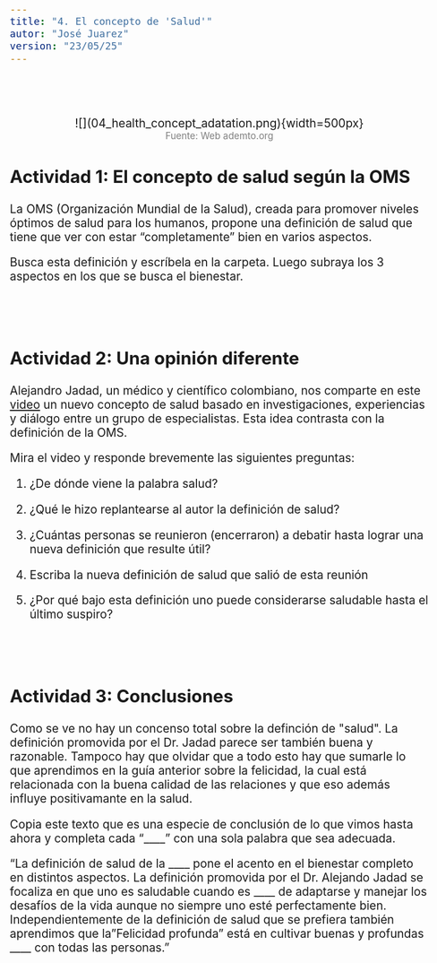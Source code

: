 ```yaml
---
title: "4. El concepto de 'Salud'"
autor: "José Juarez"
version: "23/05/25"
---
```


<span hidden>Local path of the file: "H:/cfr/sad4/"</span>
<span hidden>Local path of images: "H:/cfr/sad4/_i/"</span>


<br><br>


<span hidden>Image</span>
   <center>![](04_health_concept_adatation.png){width=500px}</center>
   <center><span class="grey3 size80">Fuente: Web ademto.org</span></center>

## Actividad 1: El concepto de salud según la OMS

La OMS (Organización Mundial de la Salud), creada para promover niveles óptimos de salud para los humanos, propone una definición de salud que tiene que ver con estar “completamente” bien en varios aspectos.

Busca esta definición y escríbela en la carpeta. Luego subraya los 3 aspectos en los que se busca el bienestar.


<br><br>


## Actividad 2: Una opinión diferente

Alejandro Jadad, un médico y científico colombiano, nos comparte en este [video](https://www.youtube.com/watch?v=vce9cH-LnZo) un nuevo concepto de salud basado en investigaciones, experiencias y diálogo entre un grupo de especialistas. Esta idea contrasta con la definición de la OMS.

Mira el video y responde brevemente las siguientes preguntas:

1. ¿De dónde viene la palabra salud?

2. ¿Qué le hizo replantearse al autor la definición de salud?

3. ¿Cuántas personas se reunieron (encerraron) a debatir hasta lograr una nueva definición que resulte útil?

4. Escriba la nueva definición de salud que salió de esta reunión

5. ¿Por qué bajo esta definición uno puede considerarse saludable hasta el último suspiro?


<br><br>


## Actividad 3: Conclusiones

Como se ve no hay un concenso total sobre la definción de "salud". La definición promovida por el Dr. Jadad parece ser también buena y razonable. Tampoco hay que olvidar que a todo esto hay que sumarle lo que aprendimos en la guía anterior sobre la felicidad, la cual está relacionada con la buena calidad de las relaciones y que eso además influye positivamante en la salud.

Copia este texto que es una especie de conclusión de lo que vimos hasta ahora y completa cada “____” con una sola palabra que sea adecuada.

“La definición de salud de la ____ pone el acento en el bienestar completo en distintos aspectos. La definición promovida por el Dr. Alejando Jadad se focaliza en que uno es saludable cuando es ____ de adaptarse y manejar los desafíos de la vida aunque no siempre uno esté perfectamente bien. Independientemente de la definición de salud que se prefiera también aprendimos que la”Felicidad profunda” está en cultivar buenas y profundas ____ con todas las personas.”


<div hidden class="size80">

## Actividad 1: 

Estado de completo bienestar __físico__, __mental__ y __social__, y no simplemente la ausencia de afecciones o enfermedades.

## Actividad 2:

1. Dr. Jadad dice que viene de "entero", "completo". ChatGPT: "Salud" proviene del latín "salus, salutis", que significa "bienestar, salvación, integridad". Se relaciona con el verbo "salvare", que significa "salvar" o "conservar", y con "salvus", que significa "salvo" o "sano". 
2. Que con esa definición en realidad nadie está sano por que nadie tiene un "completo" bienestar.
3. 30
4. Capacidad para adaptarnos y para automanejar los desafíos físicos, netales y sociales
5. Por que mientras se considere que uno puede afrontar razonablemente la vida que le toca, aunque cada vez haya más limitaciones, puede considerarse saludable y esto puede pasar incluso cuando uno va a morir. Obviamente en muchos casos en el lecho de muerte ya no se puede manejar razonablemente la vida y se puede pensar que en ese caso ya no se está saludable.

#  Actividad 3:

“La definición de salud de la __OMS__ pone el acento en el bienestar completo en distintos aspectos. La definición promovida por el Dr. Alejando Jadad se focaliza en que uno es saludable cuando es __CAPAZ__ de adaptarse y manejar los desafíos de la vida aunque no siempre uno esté perfectamente bien. Independientemente de la definición de salud que se prefiera también aprendimos que la ”Felicidad profunda” está en cultivar buenas y profundas __RELACIONES__ con todas las personas.”

</div>


<!-- HTML style definitions -->
<style>
/* Colors */
.grey1 {color: #b3b3b3;} /* my light-grey */
.grey2 {color: #999999;} /* my middle-grey */
.grey3 {color: #808080;} /* my dark-grey */
.blue1 {color: #6495ed;} /* nvim blue */
.blue2 {color: #276cdf;} /* Andrew Ng Blue */
.sky1 {color: #7dbed8;} /* nvim sky */
.sky2 {color: #27a2db;}   /* my sky */
.green {color: #81b524;} /* my green */
.red1 {color: #ec5469;} /* my coral-red */
.red2 {color: #f44336;} /* my red */
.rose {color: #ec9998:} /* nvim rose */
.gold {color: #df9d43;} /* Andrew Ng gold */
.orange1 {color: #fda556;} /* nvim orange */
.orange2 {color: #ff9505;} /*Andrew Ng orange */
.purple1 {color: #ff40ff;} /* Andrew Ng purple */
.purple2 {color: #d164d7;} /* Andrew Ng purple */
/* Font Size */
.size90 {font-size: 0.9em;}
.size85 {font-size: 0.85em;}
.size80 {font-size: 0.8em;}
.size70 {font-size: 0.7em;}
/* Document General Font Size */
body {font-size: 1.3em;}
</style>
<!-- Use <span> inline and <div> with several lines --->
